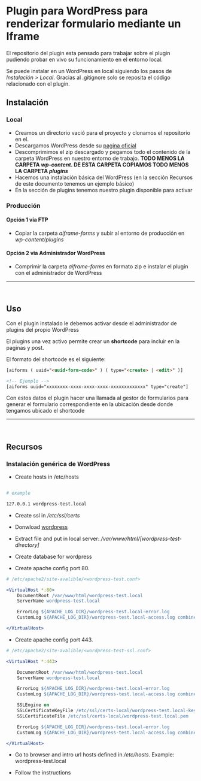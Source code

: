 # Plugin para WordPress para renderizar formulario mediante un Iframe

El repositorio del plugin esta pensado para trabajar sobre el plugin pudiendo probar en vivo su funcionamiento en el entorno local.

Se puede instalar en un WordPress en local siguiendo los pasos de *Instalación > Local*. Gracias al .gitignore solo se reposita el código
relacionado con el plugin.

## Instalación

### Local

- Creamos un directorio vació para el proyecto y clonamos el repositorio en el.
- Descargamos WordPress desde su [pagina oficial](https://es.wordpress.org/download/)
- Descomprimimos el zip descargado y pegamos todo el contenido de la carpeta WordPress en nuestro entorno de trabajo.
 **TODO MENOS LA CARPETA *wp-content*. DE ESTA CARPETA COPIAMOS TODO MENOS LA CARPETA *plugins***
- Hacemos una instalación básica del WordPress (en la sección Recursos de este documento tenemos un ejemplo básico)
- En la sección de plugins tenemos nuestro plugin disponible para activar

### Producción

#### Opción 1 via FTP

- Copiar la carpeta *aiframe-forms* y subir al entorno de producción en *wp-content/plugins*

#### Opción 2 via Administrador WordPress

- Comprimir la carpeta *aiframe-forms* en formato zip e instalar el plugin con el administrador de WordPress

<hr><br>

## Uso

Con el plugin instalado le debemos activar desde el administrador de plugins del propio WordPress

El plugins una vez activo permite crear un **shortcode** para incluir en la paginas y post.

El formato del shortcode es el siguiente:

```html
[aiforms ( uuid="<uuid-form-code>" ) ( type="<create> | <edit>" )]

<!-- Ejemplo -->
[aiforms uuid="xxxxxxxx-xxxx-xxxx-xxxx-xxxxxxxxxxxxx" type="create"]
```

Con estos datos el plugin hacer una llamada al gestor de formularios para generar el formulario correspondiente en la ubicación desde
donde tengamos ubicado el shortcode

<hr><br>

## Recursos

### Instalación genérica de WordPress

- Create hosts in /etc/hosts

 ```bash

# example

127.0.0.1 wordpress-test.local
```

- Create ssl in */etc/ssl/certs*

- Donwload [wordpress](https://es.wordpress.org/download/)

- Extract file and put in local server: */var/www/html/[wordpress-test-directory]*

- Create database for wordpress

- Create apache config port 80.

```apache
# /etc/apache2/site-avalible/<wordpress-test.conf>

<VirtualHost *:80>
    DocumentRoot /var/www/html/wordpress-test.local
    ServerName wordpress-test.local

    ErrorLog ${APACHE_LOG_DIR}/wordpress-test.local-error.log
    CustomLog ${APACHE_LOG_DIR}/wordpress-test.local-access.log combined

</VirtualHost>

```

- Create apache config port 443.

```apache
# /etc/apache2/site-avalible/<wordpress-test-ssl.conf>

<VirtualHost *:443>

    DocumentRoot /var/www/html/wordpress-test.local
    ServerName wordpress-test.local

    ErrorLog ${APACHE_LOG_DIR}/wordpress-test.local-error.log
    CustomLog ${APACHE_LOG_DIR}/wordpress-test.local-access.log combined

    SSLEngine on
    SSLCertificateKeyFile /etc/ssl/certs-local/wordpress-test.local-key.pem
    SSLCertificateFile /etc/ssl/certs-local/wordpress-test.local.pem

    ErrorLog ${APACHE_LOG_DIR}/wordpress-test.local-error.log
    CustomLog ${APACHE_LOG_DIR}/wordpress-test.local-access.log combined

</VirtualHost>
```

- Go to browser and intro url hosts defined in */etc/hosts*. Example: wordpress-test.local

- Follow the instructions
